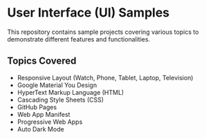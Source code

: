 # User Interface (UI) Samples

This repository contains sample projects covering various topics to demonstrate different features and functionalities.

## Topics Covered

- Responsive Layout (Watch, Phone, Tablet, Laptop, Television)
- Google Material You Design
- HyperText Markup Language (HTML)
- Cascading Style Sheets (CSS)
- GitHub Pages
- Web App Manifest
- Progressive Web Apps
- Auto Dark Mode

